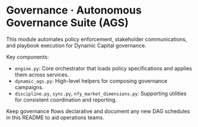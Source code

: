 # Governance · Autonomous Governance Suite (AGS)

This module automates policy enforcement, stakeholder communications, and
playbook execution for Dynamic Capital governance.

Key components:

- `engine.py`: Core orchestrator that loads policy specifications and applies
  them across services.
- `dynamic_ags.py`: High-level helpers for composing governance campaigns.
- `discipline.py`, `sync.py`, `nfy_market_dimensions.py`: Supporting utilities
  for consistent coordination and reporting.

Keep governance flows declarative and document any new DAG schedules in this
README to aid operations teams.
